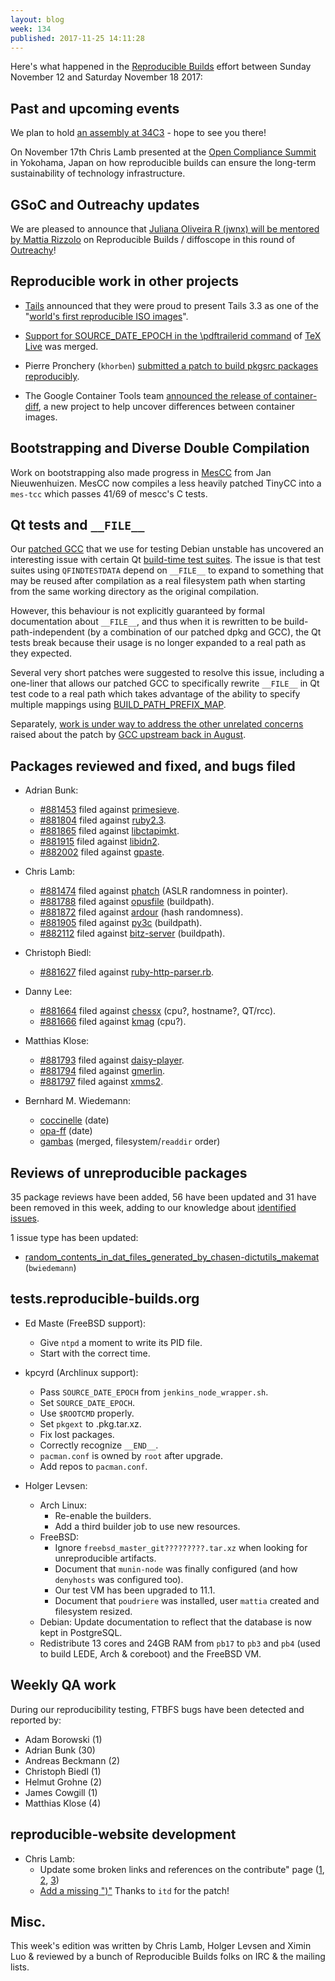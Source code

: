 ```yaml
---
layout: blog
week: 134
published: 2017-11-25 14:11:28
---
```


Here's what happened in the [Reproducible Builds](https://reproducible-builds.org) effort between Sunday November 12 and Saturday November 18 2017:

Past and upcoming events
------------------------

We plan to hold [an assembly at 34C3](https://events.ccc.de/congress/2017/wiki/index.php/Assembly:Reproducible-Builds) - hope to see you there!

On November 17th Chris Lamb presented at the [Open Compliance Summit](http://events.linuxfoundation.org/events/open-compliance-summit/) in Yokohama, Japan on how reproducible builds can ensure the long-term sustainability of technology infrastructure.


GSoC and Outreachy updates
--------------------------

We are pleased to announce that [Juliana Oliveira R (jwnx) will be mentored by
Mattia Rizzolo](https://www.outreachy.org/alums/) on Reproducible Builds /
diffoscope in this round of [Outreachy](https://www.outreachy.org/')!


Reproducible work in other projects
-----------------------------------

* [Tails](https://tails.boum.org) announced that they were proud to present Tails 3.3 as one of the "[world's first reproducible ISO images](https://tails.boum.org/news/reproducible_Tails/)".

* [Support for SOURCE\_DATE\_EPOCH in the \pdftrailerid command](http://tug.org/pipermail/tex-live/2017-November/040794.html) of [TeX Live](https://www.tug.org/texlive/) was merged.

* Pierre Pronchery (`khorben`) [submitted a patch to build pkgsrc packages reproducibly](http://mail-index.netbsd.org/tech-pkg/2017/11/12/msg019018.html).

* The Google Container Tools team [announced the release of container-diff](https://opensource.googleblog.com/2017/11/container-diff-for-comparing-container-images.html), a new project to help uncover differences between container images.


Bootstrapping and Diverse Double Compilation
--------------------------------------------

Work on bootstrapping also made progress in
[MesCC](https://gitlab.com/janneke/mes) from Jan Nieuwenhuizen. MesCC now
compiles a less heavily patched TinyCC into a `mes-tcc` which passes 41/69
of mescc's C tests.


Qt tests and `__FILE__`
-----------------------

Our [patched
GCC](https://tests.reproducible-builds.org/debian/index_repositories.html) that
we use for testing Debian unstable has uncovered an interesting issue with
certain Qt [build-time test
suites](https://bugs.debian.org/cgi-bin/bugreport.cgi?bug=876901). The issue is
that test suites using `QFINDTESTDATA` depend on `__FILE__` to expand to
something that may be reused after compilation as a real filesystem path when
starting from the same working directory as the original compilation.

However, this behaviour is not explicitly guaranteed by formal documentation
about `__FILE__`, and thus when it is rewritten to be build-path-independent (by
a combination of our patched dpkg and GCC), the Qt tests break because their
usage is no longer expanded to a real path as they expected.

Several very short patches were suggested to resolve this issue, including
a one-liner that allows our patched GCC to specifically rewrite `__FILE__` in
Qt test code to a real path which takes advantage of the ability to specify
multiple mappings using [BUILD_PATH_PREFIX_MAP](https://reproducible-builds.org/specs/build-path-prefix-map/).

Separately, [work is under way to address the other unrelated
concerns](https://lists.alioth.debian.org/pipermail/reproducible-builds/Week-of-Mon-20170814/009124.html)
raised about the patch by [GCC upstream back in August](https://gcc.gnu.org/ml/gcc-patches/2017-08/msg00232.html).


Packages reviewed and fixed, and bugs filed
-------------------------------------------


* Adrian Bunk:
    * [#881453](https://bugs.debian.org/881453) filed against [primesieve](https://tracker.debian.org/pkg/primesieve).
    * [#881804](https://bugs.debian.org/881804) filed against [ruby2.3](https://tracker.debian.org/pkg/ruby2.3).
    * [#881865](https://bugs.debian.org/881865) filed against [libctapimkt](https://tracker.debian.org/pkg/libctapimkt).
    * [#881915](https://bugs.debian.org/881915) filed against [libidn2](https://tracker.debian.org/pkg/libidn2).
    * [#882002](https://bugs.debian.org/882002) filed against [gpaste](https://tracker.debian.org/pkg/gpaste).

* Chris Lamb:
    * [#881474](https://bugs.debian.org/881474) filed against [phatch](https://tracker.debian.org/pkg/phatch) (ASLR randomness in pointer).
    * [#881788](https://bugs.debian.org/881788) filed against [opusfile](https://tracker.debian.org/pkg/opusfile) (buildpath).
    * [#881872](https://bugs.debian.org/881872) filed against [ardour](https://tracker.debian.org/pkg/ardour) (hash randomness).
    * [#881905](https://bugs.debian.org/881905) filed against [py3c](https://tracker.debian.org/pkg/py3c) (buildpath).
    * [#882112](https://bugs.debian.org/882112) filed against [bitz-server](https://tracker.debian.org/pkg/bitz-server) (buildpath).

* Christoph Biedl:
    * [#881627](https://bugs.debian.org/881627) filed against [ruby-http-parser.rb](https://tracker.debian.org/pkg/ruby-http-parser.rb).

* Danny Lee:
    * [#881664](https://bugs.debian.org/881664) filed against [chessx](https://tracker.debian.org/pkg/chessx) (cpu?, hostname?, QT/rcc).
    * [#881666](https://bugs.debian.org/881666) filed against [kmag](https://tracker.debian.org/pkg/kmag) (cpu?).

* Matthias Klose:
    * [#881793](https://bugs.debian.org/881793) filed against [daisy-player](https://tracker.debian.org/pkg/daisy-player).
    * [#881794](https://bugs.debian.org/881794) filed against [gmerlin](https://tracker.debian.org/pkg/gmerlin).
    * [#881797](https://bugs.debian.org/881797) filed against [xmms2](https://tracker.debian.org/pkg/xmms2).

* Bernhard M. Wiedemann:
    * [coccinelle](https://github.com/coccinelle/coccinelle/pull/121) (date)
    * [opa-ff](https://github.com/01org/opa-ff/pull/10) (date)
    * [gambas](http://gambaswiki.org/bugtracker/edit?object=BUG.1215) (merged, filesystem/`readdir` order)

Reviews of unreproducible packages
----------------------------------

35 package reviews have been added, 56 have been updated and 31 have been removed in this week,
adding to our knowledge about [identified issues](https://tests.reproducible-builds.org/debian/index_issues.html).

1 issue type has been updated:

- [random\_contents\_in\_dat\_files\_generated\_by\_chasen-dictutils\_makemat](https://salsa.debian.org/reproducible-builds/reproducible-notes/commit/c0b8c1ab) (`bwiedemann`)

tests.reproducible-builds.org
-----------------------------

- Ed Maste (FreeBSD support):
    - Give `ntpd` a moment to write its PID file.
    - Start with the correct time.

- kpcyrd (Archlinux support):
    - Pass `SOURCE_DATE_EPOCH` from `jenkins_node_wrapper.sh`.
    - Set `SOURCE_DATE_EPOCH`.
    - Use `$ROOTCMD` properly.
    - Set `pkgext` to .pkg.tar.xz.
    - Fix lost packages.
    - Correctly recognize `__END__`.
    - `pacman.conf` is owned by `root` after upgrade.
    - Add repos to `pacman.conf`.
    
- Holger Levsen:
    * Arch Linux:
         * Re-enable the builders.
         * Add a third builder job to use new resources.
    * FreeBSD:
         * Ignore `freebsd_master_git?????????.tar.xz` when looking for unreproducible artifacts.
         * Document that `munin-node` was finally configured (and how `denyhosts` was configured too).
         * Our test VM has been upgraded to 11.1.
         * Document that `poudriere` was installed, user `mattia` created and filesystem resized.
    * Debian: Update documentation to reflect that the database is now kept in PostgreSQL.
    * Redistribute 13 cores and 24GB RAM from `pb17` to `pb3` and `pb4` (used to build LEDE, Arch & coreboot) and the FreeBSD VM.

Weekly QA work
--------------

During our reproducibility testing, FTBFS bugs have been detected and reported by:

 - Adam Borowski (1)
 - Adrian Bunk (30)
 - Andreas Beckmann (2)
 - Christoph Biedl (1)
 - Helmut Grohne (2)
 - James Cowgill (1)
 - Matthias Klose (4)

reproducible-website development
--------------------------------

- Chris Lamb:
    - Update some broken links and references on the contribute" page ([1](https://salsa.debian.org/reproducible-builds/reproducible-website/commit/e93813f), [2](https://salsa.debian.org/reproducible-builds/reproducible-website/commit/18bf322), [3](https://salsa.debian.org/reproducible-builds/reproducible-website/commit/65f0dd8))
    - [Add a missing ")"](https://salsa.debian.org/reproducible-builds/reproducible-website/commit/d5febee) Thanks to `itd` for the patch!

Misc.
-----

This week's edition was written by Chris Lamb, Holger Levsen and Ximin Luo & reviewed by a bunch of Reproducible Builds folks on IRC & the mailing lists.
